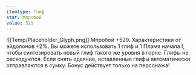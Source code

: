 ```yaml
---
itemtype: Глиф
stat: Мпробой 
value: 529
---
```

![[Temp/Placeholder_Glyph.png]]
Мпробой +529. Характеристики от эйдолонов +2%. Вы можете использовать 1 глиф и 1 Пламя начала I, чтобы синтезировать новый глиф такого же уровня в горне. Глифы не расходуются. Если снять одеяние, вставленные глифы автоматически отправляются в сумку. Бонус действует только на персонажа!
